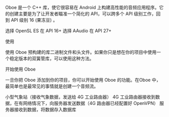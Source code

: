 Oboe 是一个 C++ 库，使它很容易在 Android 上构建高性能的音频应用程序。它的创建主要是为了让开发者瞄准一个简化的 API，可以跨多个 API 级别工作，回到 API 级别 16 (果冻豆) 。

选择 OpenSL ES 在 API 16+ 
选择 AAudio 在 API 27+


使用

使用 Oboe 预构建的库二进制文件和头文件。如果你只是想在你的项目中使用一个稳定版本的双簧管库，可以使用这种方法。

开始使用 Oboe

一旦你把 Oboe 添加到你的项目，你可以开始使用 Oboe 的功能。在Oboe 中，最简单也是最常见的事情就是创建一个音频流。


小型气象站（接收气象数据，发送给 4G 工业路由器）
4G 工业路由器接收到数据，在有网络情况下，向服务器发送数据（4G 路由器已经配置好 OpenVPN）
服务器接收到数据，将数据存入数据库
